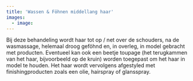```yaml
---
title: 'Wassen & Föhnen middellang haar'
images:
  - image:
---
```


Bij deze behandeling wordt haar tot op / net over de schouders, na de wasmassage, helemaal droog geföhnd en, in overleg, in model gebracht met producten. Eventueel kan ook een beetje toupage (het terugkammen van het haar, bijvoorbeeld op de kruin) worden toegepast om het haar in model te houden. Het haar wordt vervolgens afgestyled met finishingproducten zoals een olie, hairspray of glansspray.